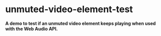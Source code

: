 # unmuted-video-element-test

**A demo to test if an unmuted video element keeps playing when used with the Web Audio API.**

